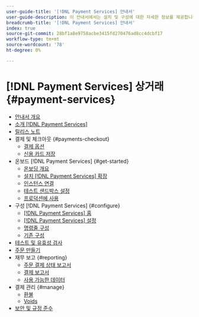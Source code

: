 ```yaml
---
user-guide-title: '[!DNL Payment Services] 안내서'
user-guide-description: 이 안내서에서는 설치 및 구성에 대한 자세한 정보를 제공합니다 [!DNL Payment Services] 에 대해 [!DNL Adobe Commerce] 또는 [!DNL Magento Open Source] 저장.
breadcrumb-title: '[!DNL Payment Services] 안내서'
index: true
source-git-commit: 28bf1a8e9758acbe3415fd270476ad8cc4dcbf17
workflow-type: tm+mt
source-wordcount: '78'
ht-degree: 0%

---
```



# [!DNL Payment Services] 상거래 {#payment-services}

- [안내서 개요](guide-overview.md)
- [소개 [!DNL Payment Services]](overview.md)
- [릴리스 노트](release-notes.md)
- 결제 및 체크아웃 {#payments-checkout}
   - [결제 옵션](payments-options.md)
   - [신용 카드 저장](vaulting.md)
- 온보드 [!DNL Payment Services] {#get-started}
   - [온보딩 개요](onboard.md)
   - [설치 [!DNL Payment Services] 확장](install.md)
   - [인스턴스 연결](connect.md)
   - [테스트 샌드박스 설정](sandbox.md)
   - [프로덕션에 사용](production.md)
- 구성 [!DNL Payment Services] {#configure}
   - [[!DNL Payment Services] 홈](payments-home.md)
   - [[!DNL Payment Services] 설정](settings.md)
   - [명령줄 구성](configure-cli.md)
   - [기존 구성](configure-admin.md)
- [테스트 및 유효성 검사](test-validate.md)
- [주문 만들기](create-order.md)
- 재무 보고 {#reporting}
   - [주문 결제 상태 보고서](order-payment-status.md)
   - [결제 보고서](payouts.md)
   - [사용 가능한 데이터](data.md)
- 결제 관리 {#manage}
   - [환불](refunds.md)
   - [Voids](voids.md)
- [보안 및 규정 준수](security.md)
